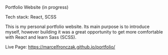 Portfolio Website (in progress)

Tech stack: React, SCSS

This is my personal portfolio website.
Its main purpose is to introduce myself, however building it was a great opportunity to get more comfortable with React and learn Sass (SCSS).

Live Page: https://marcelfronczak.github.io/portfolio/
